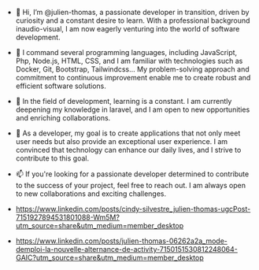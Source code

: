 - 👋 Hi, I’m @julien-thomas, a passionate developer in transition, driven by curiosity and a constant desire to learn. With a professional background inaudio-visual, I am now eagerly venturing into the world of software development.
- 👀 I command several programming languages, including JavaScript, Php, Node.js, HTML, CSS, and I am familiar with technologies such as Docker, Git, Bootstrap, Tailwindcss... My problem-solving approach and commitment to continuous improvement enable me to create robust and efficient software solutions.
- 🌱 In the field of development, learning is a constant. I am currently deepening my knowledge in laravel, and I am open to new opportunities and enriching collaborations.
- 💞️ As a developer, my goal is to create applications that not only meet user needs but also provide an exceptional user experience. I am convinced that technology can enhance our daily lives, and I strive to contribute to this goal.
- 📫 If you're looking for a passionate developer determined to contribute to the success of your project, feel free to reach out. I am always open to new collaborations and exciting challenges.

- https://www.linkedin.com/posts/cindy-silvestre_julien-thomas-ugcPost-7151927894531801088-Wm5M?utm_source=share&utm_medium=member_desktop
- https://www.linkedin.com/posts/julien-thomas-06262a2a_mode-demploi-la-nouvelle-alternance-de-activity-7150151530812248064-GAIC?utm_source=share&utm_medium=member_desktop
<!---
julien-thomas/julien-thomas is a ✨ special ✨ repository because its `README.md` (this file) appears on your GitHub profile.
You can click the Preview link to take a look at your changes.
--->
